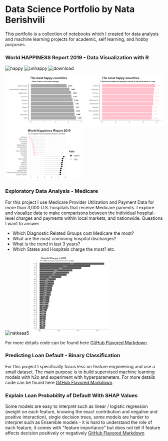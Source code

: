 # Data Science Portfolio by Nata Berishvili

This portfolio is a collection of notebooks which I created for data analysis and machine learning projects for academic, self learning, and hobby purposes.


### World HAPPINESS Report 2019 - Data Visualization with R

![happy](https://user-images.githubusercontent.com/50959111/73110534-bc380c00-3ed4-11ea-9d0b-7fd4750917f4.png)
![unhappy](https://user-images.githubusercontent.com/50959111/73110537-bd693900-3ed4-11ea-8c72-2417b360f29f.png)
![download](https://user-images.githubusercontent.com/50959111/73110538-bf32fc80-3ed4-11ea-8901-6d420b80366c.png)



<img src="https://github.com/nataberishvili/images/blob/master/unhappy.png" width = 250>
<img src="https://github.com/nataberishvili/images/blob/master/happy.png" width = 250>
<img src="https://github.com/nataberishvili/images/blob/master/orive.png" width = 250>


### Exploratory Data Analysis - Medicare

For this project I use Medicare Provider Utilization and Payment Data for more than 3,000 U.S. hospitals that receive Medicare paments. I explore and visualize data to make comparisons between the individual hospital-level charges and payments within local markets, and nationwide. 
Questions I want to answer 

- Which Diagnostic Related Groups cost Medicare the most?
- What are the most commong hospital discharges? 
- What is the trend in last 3 years?
- Which States and Hospitals charge the most? etc.

![natkaaa5](https://user-images.githubusercontent.com/50959111/72954905-1071ad80-3d68-11ea-85aa-8a1ebc4840cf.png) 
<img src="https://github.com/nataberishvili/images/blob/master/2015.png" width = 250>



For more details code can be found here [GitHub Flavored Markdown](https://github.com/nataberishvili/Exploratory_data_analysis_medicarehttps://github.com/nataberishvili/Exploratory_data_analysis_medicare).


### Predicting Loan Default - Binary Classification

For this project I specifically focus less on feature engineering and use a small dataset. The main purpose is to build supervised machine learning models with h2o and experiment with hyperparameters.
For more details code can be found here [GitHub Flavored Markdown](https://github.com/nataberishvili/h2o_rf_gbm_stacked_ensambles_loan_default/blob/master/h2o-rf-gbm-stacked.ipynb).

### Explain Loan Probability of Default With SHAP Values

Some models are easy to interpret such as linear / logistic regression (weight on each feature, knowing the exact contribution and negative and positive interaction), single decision trees, some models are harder to interpret such as Ensemble models - it is hard to understand the role of each feature, it comes with "feature importance" but does not tell if feature affects decision positively or negatively
[GitHub Flavored Markdown](https://github.com/nataberishvili/explain_loan_probabiity_of_default/blob/master/SHAP_VALUES_NATA.ipynb) 
